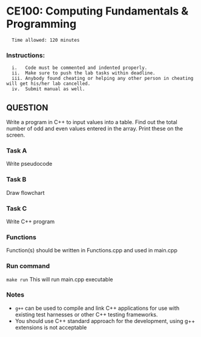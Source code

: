 # CE100: Computing Fundamentals & Programming 

      Time allowed: 120 minutes 

### Instructions:

      i.   Code must be commented and indented properly.
      ii.  Make sure to push the lab tasks within deadline.
      iii. Anybody found cheating or helping any other person in cheating will get his/her lab cancelled.
      iv.  Submit manual as well. 



## QUESTION

Write a program in C++ to input values into a table. Find out the total number of odd and
even values entered in the array. Print these on the screen.



### Task A

Write pseudocode 

### Task B

Draw flowchart

### Task C

Write C++ program

         
      
### Functions

Function(s) should be written in Functions.cpp and used in main.cpp


### Run command

`make run`  This will run main.cpp executable 


### Notes

- `g++` can be used to compile and link C++ applications for use with existing test harnesses or other C++ testing frameworks.
- You should use C++ standard approach for the development, using g++ extensions is not acceptable 

